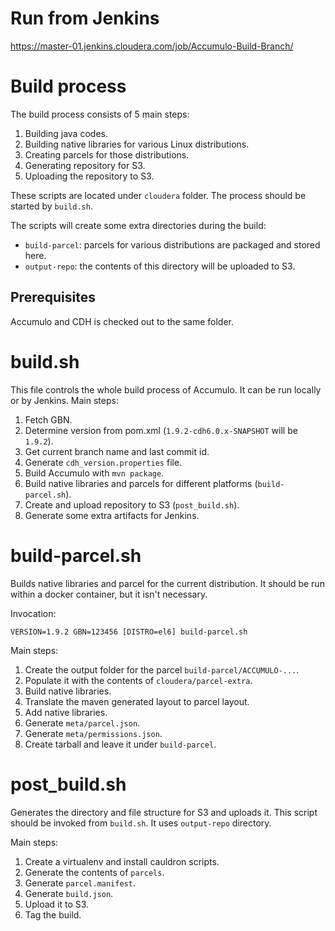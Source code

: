 # Run from Jenkins

https://master-01.jenkins.cloudera.com/job/Accumulo-Build-Branch/

# Build process

The build process consists of 5 main steps:

 1. Building java codes.
 2. Building native libraries for various Linux distributions.
 3. Creating parcels for those distributions.
 4. Generating repository for S3.
 5. Uploading the repository to S3.

These scripts are located under `cloudera` folder. The process should be started by `build.sh`.

The scripts will create some extra directories during the build:

 - `build-parcel`: parcels for various distributions are packaged and stored here.
 - `output-repo`: the contents of this directory will be uploaded to S3.

## Prerequisites

Accumulo and CDH is checked out to the same folder.

# build.sh

This file controls the whole build process of Accumulo. It can be run locally or by Jenkins. Main steps:

 1. Fetch GBN.
 2. Determine version from pom.xml (`1.9.2-cdh6.0.x-SNAPSHOT` will be `1.9.2`).
 3. Get current branch name and last commit id.
 4. Generate `cdh_version.properties` file.
 5. Build Accumulo with `mvn package`.
 6. Build native libraries and parcels for different platforms (`build-parcel.sh`).
 7. Create and upload repository to S3 (`post_build.sh`).
 8. Generate some extra artifacts for Jenkins.

# build-parcel.sh

Builds native libraries and parcel for the current distribution. It should be run within a docker container, but it isn't necessary.

Invocation:

`VERSION=1.9.2 GBN=123456 [DISTRO=el6] build-parcel.sh`

Main steps:

1. Create the output folder for the parcel `build-parcel/ACCUMULO-...`.
2. Populate it with the contents of `cloudera/parcel-extra`.
3. Build native libraries.
4. Translate the maven generated layout to parcel layout.
5. Add native libraries.
6. Generate `meta/parcel.json`.
7. Generate `meta/permissions.json`.
8. Create tarball and leave it under `build-parcel`.

# post_build.sh

Generates the directory and file structure for S3 and uploads it. This script should be invoked from `build.sh`. It uses `output-repo` directory.

Main steps:

1. Create a virtualenv and install cauldron scripts.
2. Generate the contents of `parcels`.
3. Generate `parcel.manifest`.
4. Generate `build.json`.
5. Upload it to S3.
6. Tag the build.

